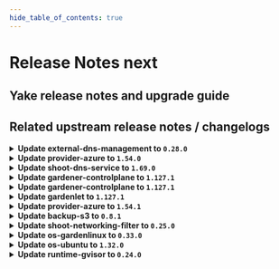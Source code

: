 ```yaml
---
hide_table_of_contents: true
---
```


# Release Notes next

## Yake release notes and upgrade guide

## Related upstream release notes / changelogs


<details>
<summary><b>Update external-dns-management to <code>0.28.0</code></b></summary>



## Helm Charts
- dns-controller-manager: `europe-docker.pkg.dev/gardener-project/releases/charts/dns-controller-manager:v0.28.0`
## Container (OCI) Images
- dns-controller-manager: `europe-docker.pkg.dev/gardener-project/releases/dns-controller-manager:v0.28.0`


</details>

<details>
<summary><b>Update provider-azure to <code>1.54.0</code></b></summary>

# [github.com/gardener/gardener-extension-provider-azure:v1.54.0]

## ⚠️ Breaking Changes
- `[OPERATOR]` `provider-azure` no longer supports Shoots with Кubernetes version <= 1.28. by @RadaBDimitrova [[#1216](https://github.com/gardener/gardener-extension-provider-azure/pull/1216)]
- `[OPERATOR]` Remove support for the terraform-based infrastructure reconciler. by @kon-angelo [[#1231](https://github.com/gardener/gardener-extension-provider-azure/pull/1231)]

## 📰 Noteworthy
- `[OPERATOR]` Enforce NAT-Gateway creation for new shoots if no NAT-Config provided and user doesn't bring his own VNet by @hebelsan [[#1257](https://github.com/gardener/gardener-extension-provider-azure/pull/1257)]

## ✨ New Features
- `[USER]` This extension now supports in-place node updates. Read more about it [here](https://github.com/gardener/gardener/blob/master/docs/proposals/31-inplace-node-update.md). by @acumino [[#1181](https://github.com/gardener/gardener-extension-provider-azure/pull/1181)]

## 🐛 Bug Fixes
- `[OPERATOR]` A bug preventing all obsolete machine-controller-manager ClusterRoles and ClusterRoleBindings to be deleted on extension startup has been fixed. by @georgibaltiev [[#1240](https://github.com/gardener/gardener-extension-provider-azure/pull/1240)]
- `[OPERATOR]` Add missing permission for the CSI disk driver by @hebelsan [[#1218](https://github.com/gardener/gardener-extension-provider-azure/pull/1218)]

## 🏃 Others
- `[OPERATOR]` Update GHA pipelines with new release options by @kon-angelo [[#1230](https://github.com/gardener/gardener-extension-provider-azure/pull/1230)]
- `[OPERATOR]` Enable setting feature gates for the admission controller by @hebelsan [[#1284](https://github.com/gardener/gardener-extension-provider-azure/pull/1284)]
- `[OPERATOR]` Upgrade gardener dependency to v1.123.1 by @theoddora [[#1232](https://github.com/gardener/gardener-extension-provider-azure/pull/1232)]
- `[OPERATOR]` Clients created by the Azure extension provider will now identify themselves by adding to the `user-agent` header of their calls. by @AndreasBurger [[#1211](https://github.com/gardener/gardener-extension-provider-azure/pull/1211)]
- `[OPERATOR]` Separate bastion reconcile and delete options by @hebelsan [[#1233](https://github.com/gardener/gardener-extension-provider-azure/pull/1233)]
- `[OPERATOR]` Introduce feature gate to forcefully migrate Availability set based shoots to VMSS by @kon-angelo [[#1242](https://github.com/gardener/gardener-extension-provider-azure/pull/1242)]
- `[DEVELOPER]` migrate CICD-Pipeline to GitHub-Actions by @ccwienk [[#1225](https://github.com/gardener/gardener-extension-provider-azure/pull/1225)]
- `[OPERATOR]` The provider-azure extension does now support shoot clusters with Kubernetes version 1.33. You should consider the [Kubernetes release notes](https://github.com/kubernetes/kubernetes/blob/master/CHANGELOG/CHANGELOG-1.33.md) before upgrading to 1.33. by @plkokanov [[#1198](https://github.com/gardener/gardener-extension-provider-azure/pull/1198)]
- `[OPERATOR]` Update none gardener dependencies & gardener/gardener to v1.125.0 by @hebelsan [[#1249](https://github.com/gardener/gardener-extension-provider-azure/pull/1249)]
- `[OPERATOR]` Upgrade vendored gardener/gardener `v1.118.0` -> `v1.121.1` by @kon-angelo [[#1201](https://github.com/gardener/gardener-extension-provider-azure/pull/1201)]
- `[OPERATOR]` Remove obsolete terraformer resources by @kon-angelo [[#1239](https://github.com/gardener/gardener-extension-provider-azure/pull/1239)]
- `[OPERATOR]` Upgrade gardener dependency to v1.122.1 by @RadaBDimitrova [[#1226](https://github.com/gardener/gardener-extension-provider-azure/pull/1226)]
- `[OPERATOR]` Update the default etcd storage-class to reflect the CSI provisioner and update the default opts by @kon-angelo [[#1223](https://github.com/gardener/gardener-extension-provider-azure/pull/1223)]
- `[OPERATOR]` Introduce annotation that disables default outbound access on subnet level to be used for testing purposes. by @kon-angelo [[#1241](https://github.com/gardener/gardener-extension-provider-azure/pull/1241)]
- `[OPERATOR]` An example `Extension` manifest for extension registration has been added. It can be found at [`example/extension.yaml`](https://github.com/gardener/gardener-extension-provider-azure/blob/master/example/extension.yaml) by @timuthy [[#1262](https://github.com/gardener/gardener-extension-provider-azure/pull/1262)]


## Helm Charts
- admission-azure-application: `europe-docker.pkg.dev/gardener-project/releases/charts/gardener/extensions/admission-azure-application:v1.54.0`
- admission-azure-runtime: `europe-docker.pkg.dev/gardener-project/releases/charts/gardener/extensions/admission-azure-runtime:v1.54.0`
- provider-azure: `europe-docker.pkg.dev/gardener-project/releases/charts/gardener/extensions/provider-azure:v1.54.0`
## Container (OCI) Images
- gardener-extension-admission-azure: `europe-docker.pkg.dev/gardener-project/releases/gardener/extensions/admission-azure:v1.54.0`
- gardener-extension-provider-azure: `europe-docker.pkg.dev/gardener-project/releases/gardener/extensions/provider-azure:v1.54.0`


</details>

<details>
<summary><b>Update shoot-dns-service to <code>1.69.0</code></b></summary>

# [github.com/gardener/gardener-extension-shoot-dns-service:v1.69.0]

## 🏃 Others
- `[DEPENDENCY]` Updated `external-dns-management` to `v0.28.0` [ref](https://github.com/gardener/external-dns-management/releases/tag/v0.28.0). by @marc1404 [[#545](https://github.com/gardener/gardener-extension-shoot-dns-service/pull/545)]


## Helm Charts
- shoot-dns-service-admission-application: `europe-docker.pkg.dev/gardener-project/releases/charts/gardener/extensions/shoot-dns-service-admission-application:v1.69.0`
- shoot-dns-service-admission-runtime: `europe-docker.pkg.dev/gardener-project/releases/charts/gardener/extensions/shoot-dns-service-admission-runtime:v1.69.0`
- shoot-dns-service: `europe-docker.pkg.dev/gardener-project/releases/charts/gardener/extensions/shoot-dns-service:v1.69.0`
## Container (OCI) Images
- gardener-extension-admission-shoot-dns-service: `europe-docker.pkg.dev/gardener-project/releases/gardener/extensions/admission-shoot-dns-service:v1.69.0`
- gardener-extension-shoot-dns-service: `europe-docker.pkg.dev/gardener-project/releases/gardener/extensions/shoot-dns-service:v1.69.0`


</details>

<details>
<summary><b>Update gardener-controlplane to <code>1.127.1</code></b></summary>

# [github.com/gardener/gardener:v1.127.1]

## 🐛 Bug Fixes
- `[OPERATOR]` A bug in the gardenlet start-up migration of the Admin and Viewer Kubeconfig ClusterRoleBindings where a ManagedResource secret could be deleted leading to gardenlet being unable to startup is fixed. by @gardener-ci-robot [[#12928](https://github.com/gardener/gardener/pull/12928)]

## 🏃 Others
- `[OPERATOR]` Monitoring the Istio Ingress Gateways is temporarily disabled to mitigate a metric leak issue. This does not affect the monitoring of the shoot control planes where these metrics are not used. by @gardener-ci-robot [[#12935](https://github.com/gardener/gardener/pull/12935)]


## Helm Charts
- controlplane: `europe-docker.pkg.dev/gardener-project/releases/charts/gardener/controlplane:v1.127.1`
- gardenlet: `europe-docker.pkg.dev/gardener-project/releases/charts/gardener/gardenlet:v1.127.1`
- operator: `europe-docker.pkg.dev/gardener-project/releases/charts/gardener/operator:v1.127.1`
- resource-manager: `europe-docker.pkg.dev/gardener-project/releases/charts/gardener/resource-manager:v1.127.1`
## Container (OCI) Images
- admission-controller: `europe-docker.pkg.dev/gardener-project/releases/gardener/admission-controller:v1.127.1`
- apiserver: `europe-docker.pkg.dev/gardener-project/releases/gardener/apiserver:v1.127.1`
- controller-manager: `europe-docker.pkg.dev/gardener-project/releases/gardener/controller-manager:v1.127.1`
- gardenlet: `europe-docker.pkg.dev/gardener-project/releases/gardener/gardenlet:v1.127.1`
- node-agent: `europe-docker.pkg.dev/gardener-project/releases/gardener/node-agent:v1.127.1`
- operator: `europe-docker.pkg.dev/gardener-project/releases/gardener/operator:v1.127.1`
- resource-manager: `europe-docker.pkg.dev/gardener-project/releases/gardener/resource-manager:v1.127.1`
- scheduler: `europe-docker.pkg.dev/gardener-project/releases/gardener/scheduler:v1.127.1`


</details>

<details>
<summary><b>Update gardener-controlplane to <code>1.127.1</code></b></summary>

# [github.com/gardener/gardener:v1.127.1]

## 🐛 Bug Fixes
- `[OPERATOR]` A bug in the gardenlet start-up migration of the Admin and Viewer Kubeconfig ClusterRoleBindings where a ManagedResource secret could be deleted leading to gardenlet being unable to startup is fixed. by @gardener-ci-robot [[#12928](https://github.com/gardener/gardener/pull/12928)]

## 🏃 Others
- `[OPERATOR]` Monitoring the Istio Ingress Gateways is temporarily disabled to mitigate a metric leak issue. This does not affect the monitoring of the shoot control planes where these metrics are not used. by @gardener-ci-robot [[#12935](https://github.com/gardener/gardener/pull/12935)]


## Helm Charts
- controlplane: `europe-docker.pkg.dev/gardener-project/releases/charts/gardener/controlplane:v1.127.1`
- gardenlet: `europe-docker.pkg.dev/gardener-project/releases/charts/gardener/gardenlet:v1.127.1`
- operator: `europe-docker.pkg.dev/gardener-project/releases/charts/gardener/operator:v1.127.1`
- resource-manager: `europe-docker.pkg.dev/gardener-project/releases/charts/gardener/resource-manager:v1.127.1`
## Container (OCI) Images
- admission-controller: `europe-docker.pkg.dev/gardener-project/releases/gardener/admission-controller:v1.127.1`
- apiserver: `europe-docker.pkg.dev/gardener-project/releases/gardener/apiserver:v1.127.1`
- controller-manager: `europe-docker.pkg.dev/gardener-project/releases/gardener/controller-manager:v1.127.1`
- gardenlet: `europe-docker.pkg.dev/gardener-project/releases/gardener/gardenlet:v1.127.1`
- node-agent: `europe-docker.pkg.dev/gardener-project/releases/gardener/node-agent:v1.127.1`
- operator: `europe-docker.pkg.dev/gardener-project/releases/gardener/operator:v1.127.1`
- resource-manager: `europe-docker.pkg.dev/gardener-project/releases/gardener/resource-manager:v1.127.1`
- scheduler: `europe-docker.pkg.dev/gardener-project/releases/gardener/scheduler:v1.127.1`


</details>

<details>
<summary><b>Update gardenlet to <code>1.127.1</code></b></summary>

# [github.com/gardener/gardener:v1.127.1]

## 🐛 Bug Fixes
- `[OPERATOR]` A bug in the gardenlet start-up migration of the Admin and Viewer Kubeconfig ClusterRoleBindings where a ManagedResource secret could be deleted leading to gardenlet being unable to startup is fixed. by @gardener-ci-robot [[#12928](https://github.com/gardener/gardener/pull/12928)]

## 🏃 Others
- `[OPERATOR]` Monitoring the Istio Ingress Gateways is temporarily disabled to mitigate a metric leak issue. This does not affect the monitoring of the shoot control planes where these metrics are not used. by @gardener-ci-robot [[#12935](https://github.com/gardener/gardener/pull/12935)]


## Helm Charts
- controlplane: `europe-docker.pkg.dev/gardener-project/releases/charts/gardener/controlplane:v1.127.1`
- gardenlet: `europe-docker.pkg.dev/gardener-project/releases/charts/gardener/gardenlet:v1.127.1`
- operator: `europe-docker.pkg.dev/gardener-project/releases/charts/gardener/operator:v1.127.1`
- resource-manager: `europe-docker.pkg.dev/gardener-project/releases/charts/gardener/resource-manager:v1.127.1`
## Container (OCI) Images
- admission-controller: `europe-docker.pkg.dev/gardener-project/releases/gardener/admission-controller:v1.127.1`
- apiserver: `europe-docker.pkg.dev/gardener-project/releases/gardener/apiserver:v1.127.1`
- controller-manager: `europe-docker.pkg.dev/gardener-project/releases/gardener/controller-manager:v1.127.1`
- gardenlet: `europe-docker.pkg.dev/gardener-project/releases/gardener/gardenlet:v1.127.1`
- node-agent: `europe-docker.pkg.dev/gardener-project/releases/gardener/node-agent:v1.127.1`
- operator: `europe-docker.pkg.dev/gardener-project/releases/gardener/operator:v1.127.1`
- resource-manager: `europe-docker.pkg.dev/gardener-project/releases/gardener/resource-manager:v1.127.1`
- scheduler: `europe-docker.pkg.dev/gardener-project/releases/gardener/scheduler:v1.127.1`


</details>

<details>
<summary><b>Update provider-azure to <code>1.54.1</code></b></summary>

# [github.com/gardener/gardener-extension-provider-azure:v1.54.1]

## 🏃 Others
- `[OPERATOR]` Fix a bug that disabled subnet's default outbound access. by @kon-angelo [[#1291](https://github.com/gardener/gardener-extension-provider-azure/pull/1291)]


## Helm Charts
- admission-azure-application: `europe-docker.pkg.dev/gardener-project/releases/charts/gardener/extensions/admission-azure-application:v1.54.1`
- admission-azure-runtime: `europe-docker.pkg.dev/gardener-project/releases/charts/gardener/extensions/admission-azure-runtime:v1.54.1`
- provider-azure: `europe-docker.pkg.dev/gardener-project/releases/charts/gardener/extensions/provider-azure:v1.54.1`
## Container (OCI) Images
- gardener-extension-admission-azure: `europe-docker.pkg.dev/gardener-project/releases/gardener/extensions/admission-azure:v1.54.1`
- gardener-extension-provider-azure: `europe-docker.pkg.dev/gardener-project/releases/gardener/extensions/provider-azure:v1.54.1`


</details>

<details>
<summary><b>Update backup-s3 to <code>0.8.1</code></b></summary>

## General Changes

* fix(chart): rbac-runtime has a wrong serviceAccountName (#20) @nschad


</details>

<details>
<summary><b>Update shoot-networking-filter to <code>0.25.0</code></b></summary>

# [github.com/gardener/gardener-extension-shoot-networking-filter:v0.25.0]

## 🐛 Bug Fixes
- `[OPERATOR]` Networking filter now prints the server's response in case no valid JSON was returned while downloading the filter list. by @domdom82 [[#273](https://github.com/gardener/gardener-extension-shoot-networking-filter/pull/273)]

## 🏃 Others
- `[OPERATOR]` Fix priorityClassName for deployment on Garden runtime cluster. by @MartinWeindel [[#266](https://github.com/gardener/gardener-extension-shoot-networking-filter/pull/266)]


## Helm Charts
- runtime-networking-filter: `europe-docker.pkg.dev/gardener-project/releases/charts/gardener/extensions/runtime-networking-filter:v0.25.0`
- shoot-networking-filter-admission-application: `europe-docker.pkg.dev/gardener-project/releases/charts/gardener/extensions/shoot-networking-filter-admission-application:v0.25.0`
- shoot-networking-filter-admission-runtime: `europe-docker.pkg.dev/gardener-project/releases/charts/gardener/extensions/shoot-networking-filter-admission-runtime:v0.25.0`
- shoot-networking-filter: `europe-docker.pkg.dev/gardener-project/releases/charts/gardener/extensions/shoot-networking-filter:v0.25.0`
## Container (OCI) Images
- gardener-extension-shoot-networking-filter-admission: `europe-docker.pkg.dev/gardener-project/releases/gardener/extensions/shoot-networking-filter-admission:v0.25.0`
- gardener-extension-shoot-networking-filter: `europe-docker.pkg.dev/gardener-project/releases/gardener/extensions/shoot-networking-filter:v0.25.0`
- gardener-runtime-networking-filter: `europe-docker.pkg.dev/gardener-project/releases/gardener/extensions/runtime-networking-filter:v0.25.0`


</details>

<details>
<summary><b>Update os-gardenlinux to <code>0.33.0</code></b></summary>

# [github.com/gardener/gardener-extension-os-gardenlinux:v0.33.0]

## 🏃 Others
- `[OPERATOR]` An example `Extension` manifest for extension registration has been added. It can be found at [`example/extension.yaml`](https://github.com/gardener/gardener-extension-os-gardenlinux/blob/master/example/extension.yaml) by @timuthy [[#290](https://github.com/gardener/gardener-extension-os-gardenlinux/pull/290)]
- `[DEVELOPER]` migrate CICD-Pipeline to GitHub-Actions by @ccwienk [[#272](https://github.com/gardener/gardener-extension-os-gardenlinux/pull/272)]
- `[OPERATOR]` export testresults as inlined ocm-resource by @heldkat [[#280](https://github.com/gardener/gardener-extension-os-gardenlinux/pull/280)]


## Helm Charts
- os-gardenlinux: `europe-docker.pkg.dev/gardener-project/releases/charts/gardener/extensions/os-gardenlinux:v0.33.0`
## Container (OCI) Images
- gardener-extension-os-gardenlinux: `europe-docker.pkg.dev/gardener-project/releases/gardener/extensions/os-gardenlinux:v0.33.0`


</details>

<details>
<summary><b>Update os-ubuntu to <code>1.32.0</code></b></summary>

# [github.com/gardener/gardener-extension-os-ubuntu:v1.32.0]

## 🐛 Bug Fixes
- `[OPERATOR]` Fixed an RBAC issue when deploying this extension through the Gardener operator. by @Wieneo [[#215](https://github.com/gardener/gardener-extension-os-ubuntu/pull/215)]

## 🏃 Others
- `[DEVELOPER]` migrate CICD-Pipelines to GitHub-Actions by @ccwienk [[#223](https://github.com/gardener/gardener-extension-os-ubuntu/pull/223)]
- `[OPERATOR]` export testresults as inlined ocm-resource by @heldkat [[#229](https://github.com/gardener/gardener-extension-os-ubuntu/pull/229)]
- `[OPERATOR]` An example `Extension` manifest for extension registration has been added. It can be found at [`example/extension.yaml`](https://github.com/gardener/gardener-extension-os-ubuntu/blob/master/example/extension.yaml) by @timuthy [[#238](https://github.com/gardener/gardener-extension-os-ubuntu/pull/238)]


## Helm Charts
- os-ubuntu: `europe-docker.pkg.dev/gardener-project/releases/charts/gardener/extensions/os-ubuntu:v1.32.0`
## Container (OCI) Images
- gardener-extension-os-ubuntu: `europe-docker.pkg.dev/gardener-project/releases/gardener/extensions/os-ubuntu:v1.32.0`


</details>

<details>
<summary><b>Update runtime-gvisor to <code>0.24.0</code></b></summary>

# [github.com/gardener/gardener-extension-runtime-gvisor:v0.24.0]

## 🏃 Others
- `[OPERATOR]` An example `Extension` manifest for extension registration has been added. It can be found at [`example/extension.yaml`](https://github.com/gardener/gardener-extension-runtime-gvisor/blob/master/example/extension.yaml) by @timuthy [[#275](https://github.com/gardener/gardener-extension-runtime-gvisor/pull/275)]

## 🏃 Others
- `[OPERATOR]` Updated gVisor binaries to 20250820.0. by @gardener-github-actions[bot] [[#279](https://github.com/gardener/gardener-extension-runtime-gvisor/pull/279)]


## Helm Charts
- runtime-gvisor: `europe-docker.pkg.dev/gardener-project/releases/charts/gardener/extensions/runtime-gvisor:v0.24.0`
## Container (OCI) Images
- gardener-extension-runtime-gvisor-installation: `europe-docker.pkg.dev/gardener-project/releases/gardener/extensions/runtime-gvisor-installation:v0.24.0`
- gardener-extension-runtime-gvisor: `europe-docker.pkg.dev/gardener-project/releases/gardener/extensions/runtime-gvisor:v0.24.0`


</details>
